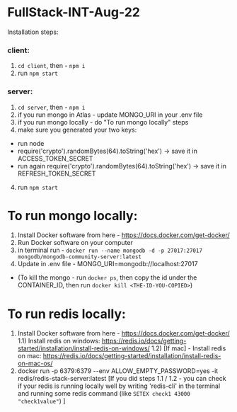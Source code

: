 # FullStack-INT-Aug-22

Installation steps:
### client:
1) `cd client`, then - `npm i`
2) run `npm start`
### server: 
1) `cd server`, then - `npm i`
2) if you run mongo in Atlas - update MONGO_URI in your .env file 
3) if you run mongo locally - do "To run mongo locally" steps
4) make sure you generated your two keys:
- run node
- require('crypto').randomBytes(64).toString('hex') -> save it in ACCESS_TOKEN_SECRET
- run again require('crypto').randomBytes(64).toString('hex') -> save it in REFRESH_TOKEN_SECRET
4) run `npm start`

# To run mongo locally:
1) Install Docker software from here - https://docs.docker.com/get-docker/
2) Run Docker software on your computer
3) in terminal run - `docker run --name mongodb -d -p 27017:27017 mongodb/mongodb-community-server:latest`
4) Update in .env file - MONGO_URI=mongodb://localhost:27017
- (To kill the mongo - run `docker ps`, then copy the id under the CONTAINER_ID, then run `docker kill <THE-ID-YOU-COPIED>`)

# To run redis locally:
1) Install Docker software from here - https://docs.docker.com/get-docker/
1.1) Install redis on windows: https://redis.io/docs/getting-started/installation/install-redis-on-windows/
1.2) [If mac] - Install redis on mac: https://redis.io/docs/getting-started/installation/install-redis-on-mac-os/
2) docker run -p 6379:6379 --env ALLOW_EMPTY_PASSWORD=yes -it redis/redis-stack-server:latest
[If you did steps 1.1 / 1.2 - you can check if your redis is running locally well by writing 'redis-cli' in the terminal and running some redis command (like `SETEX check1 43000 "check1value"`) ]